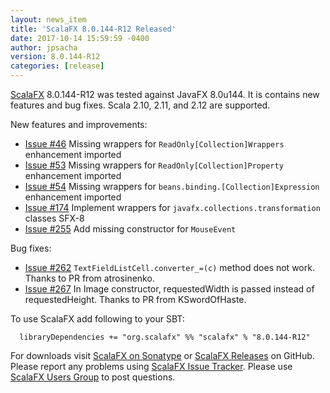 ```yaml
---
layout: news_item
title: 'ScalaFX 8.0.144-R12 Released'
date: 2017-10-14 15:59:59 -0400
author: jpsacha
version: 8.0.144-R12
categories: [release]
---
```


[ScalaFX][1] 8.0.144-R12 was tested against JavaFX 8.0u144. It is contains new features and bug fixes.
Scala 2.10, 2.11, and 2.12 are supported.

New features and improvements:

* [Issue #46][46] Missing wrappers for `ReadOnly[Collection]Wrappers` enhancement imported
* [Issue #53][53] Missing wrappers for `ReadOnly[Collection]Property` enhancement imported
* [Issue #54][54] Missing wrappers for `beans.binding.[Collection]Expression` enhancement imported
* [Issue #174][174] Implement wrappers for `javafx.collections.transformation` classes SFX-8
* [Issue #255][255] Add missing constructor for `MouseEvent`

Bug fixes:

* [Issue #262][262] `TextFieldListCell.converter_=(c)` method does not work. Thanks to PR from atrosinenko.
* [Issue #267][267] In Image constructor, requestedWidth is passed instead of requestedHeight. Thanks to PR from KSwordOfHaste.


To use ScalaFX add following to your SBT:

      libraryDependencies += "org.scalafx" %% "scalafx" % "8.0.144-R12"

For downloads visit [ScalaFX on Sonatype][2] or [ScalaFX Releases][3] on GitHub. 
Please report any problems using [ScalaFX Issue Tracker][4]. 
Please use [ScalaFX Users Group][5] to post questions. 

[1]: http://scalafx.org
[2]: http://search.maven.org/#search&#124;ga&#124;1&#124;scalafx
[3]: https://github.com/scalafx/scalafx/releases
[4]: https://github.com/scalafx/scalafx/issues
[5]: https://groups.google.com/forum/#!forum/scalafx-users

[46]: https://github.com/scalafx/scalafx/issues/46
[53]: https://github.com/scalafx/scalafx/issues/53
[54]: https://github.com/scalafx/scalafx/issues/54
[174]: https://github.com/scalafx/scalafx/issues/174
[255]: https://github.com/scalafx/scalafx/issues/255
[262]: https://github.com/scalafx/scalafx/issues/262
[267]: https://github.com/scalafx/scalafx/issues/267
